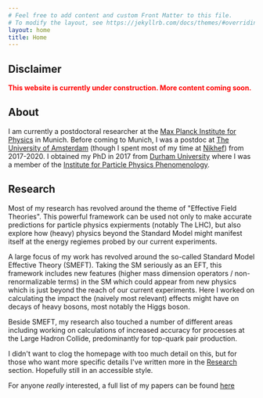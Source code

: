 ```yaml
---
# Feel free to add content and custom Front Matter to this file.
# To modify the layout, see https://jekyllrb.com/docs/themes/#overriding-theme-defaults
layout: home
title: Home
---
```

## Disclaimer
**<span style="color:red">This website is currently under construction. More content coming soon.</span>**


## About
I am currently a postdoctoral researcher at the [Max Planck Institute for Physics](https://www.mpp.mpg.de/en/) in Munich. Before coming to Munich, I was a postdoc at [The University of Amsterdam](https://iop.uva.nl/itfa/themes/particlephysics/particlephysics.html) (though I spent most of my time at [Nikhef](https://theory.web.nikhef.nl/)) from 2017-2020. I obtained my PhD in 2017 from [Durham University](https://www.durham.ac.uk/departments/academic/physics/) where I was a member of the [Institute for Particle Physics Phenomenology](https://www.ippp.dur.ac.uk/).

## Research

Most of my research has revolved around the theme of "Effective Field Theories". This powerful framework can be used not only to make accurate predictions for particle physics expierments (notably The LHC), but also explore how (heavy) physics beyond the Standard Model might manifest itself at the energy regiemes probed by our current experiments.

A large focus of my work has revolved around the so-called Standard Model Effective Theory (SMEFT). Taking the SM seriously as an EFT, this framework includes new features (higher mass dimension operators / non-renormalizable terms) in the SM which could appear from new physics which is just beyond the reach of our current experiments. Here I worked on calculating the impact the (naively most relevant) effects might have on decays of heavy bosons, most notably the Higgs boson.

Beside SMEFT, my research also touched a number of different areas including working on calculations of increased accuracy for processes at the Large Hadron Collide, predominantly for top-quark pair production.

I didn't want to clog the homepage with too much detail on this, but for those who want more specific details I've written more in the [Research](/research.md) section. Hopefully still in an accessible style.

For anyone *really* interested, a full list of my papers can be found [here](https://inspirehep.net/authors/1470872)